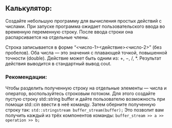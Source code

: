 ## Калькулятор:

Создайте небольшую программу для вычисления простых действий с числами. 
При запуске программа ожидает пользовательского ввода во временную переменную строку. 
После ввода строки она распарсивается на отдельные члены. 

Строка записывается в форме “<число-1><действие><число-2>” (без пробелов). 
Оба числа — это значения с плавающей точкой, повышенной точности (double). 
Действие может быть одним из: +, −, /, *. 
Результат действия выводится в стандартный вывод cout.

### Рекомендации:

Чтобы разделить полученную строку на отдельные элементы — числа и оператор, воспользуйтесь строковым потоком. 
Для этого создайте пустую строку std::string buffer 
и дайте пользователю возможность при помощи std::cin ввести в неё команду. 
Затем оберните полученную строку так: `std::stringstream buffer_stream(buffer);` 
Это позволит вам  получить каждый из трёх компонентов команды: `buffer_stream >> a >> operation >> b;`